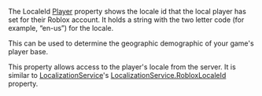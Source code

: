 The LocaleId [Player](https://developer.roblox.com/en-us/api-reference/class/Player) property shows the locale id that the local player has set for their Roblox account. It holds a string with the two letter code (for example, “en-us”) for the locale.

This can be used to determine the geographic demographic of your game's player base.

This property allows access to the player's locale from the server. It is similar to [LocalizationService](https://developer.roblox.com/en-us/api-reference/class/LocalizationService)'s [LocalizationService.RobloxLocaleId](https://developer.roblox.com/en-us/api-reference/property/LocalizationService/RobloxLocaleId) property.
